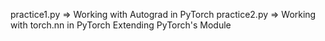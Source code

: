 practice1.py => Working with Autograd in PyTorch
practice2.py => Working with torch.nn in PyTorch
Extending PyTorch's Module
